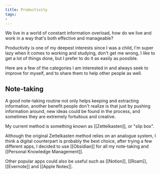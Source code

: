 ```yaml
---
title: Productivity
tags: 
- 
---
```












We live in a world of constant information overload, how do we live and work in a way that's both effective and manageable? 



Productivity is one of my deepest interests since I was a child, I'm super lazy when it comes to working and studying, don't get me wrong, I like to get a lot of things done, but I prefer to do it as easily as possible.



Here are a few of the categories I am interested in and always seek to improve for myself, and to share them to help other people as well.



## Note-taking



A good note-taking routine not only helps keeping and extracting information, another benefit people don't realize is that just by pushing information around, new ideas could be found in the process, and sometimes they are extremely fortuitous and creative.



My current method is something known as [[Zettelkasten]], or "slip box". 



Although the original Zettelkasten method relies on an analogue system, I think a digital counterpart is probably the best choice, after trying a few different apps, I decided to use [[Obsidian]] for all my note-taking and [[Personal Knowledge Management]].



Other popular apps could also be useful such as [[Notion]], [[Roam]], [[Evernote]] and [[Apple Notes]].







